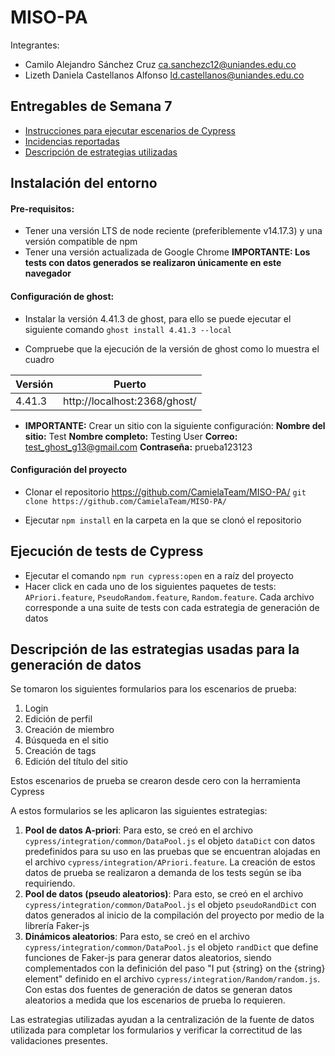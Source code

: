 # MISO-PA

Integrantes:
* Camilo Alejandro Sánchez Cruz ca.sanchezc12@uniandes.edu.co
* Lizeth Daniela Castellanos Alfonso ld.castellanos@uniandes.edu.co


## Entregables de Semana 7
* [Instrucciones para ejecutar escenarios de Cypress](#instrucciones_cypress)
* [Incidencias reportadas](https://github.com/CamielaTeam/MISO-PA/issues)
* [Descripción de estrategias utilizadas](#descripcion_estrategias)

## Instalación del entorno

#### Pre-requisitos:
* Tener una versión LTS de node reciente (preferiblemente v14.17.3) y una versión compatible de npm
* Tener una versión actualizada de Google Chrome **IMPORTANTE: Los tests con datos generados se realizaron únicamente en este navegador**

#### Configuración de ghost:
* Instalar la versión 4.41.3 de ghost, para ello se puede ejecutar el siguiente comando
`ghost install 4.41.3 --local`

* Compruebe que la ejecución de la versión de ghost como lo muestra el cuadro

| Versión | Puerto |
|---|---|
| 4.41.3  | http://localhost:2368/ghost/  | 

* **IMPORTANTE:** Crear un sitio con la siguiente configuración: 
  **Nombre del sitio:** Test
  **Nombre completo:** Testing User
  **Correo:** test_ghost_g13@gmail.com
  **Contraseña:** prueba123123


#### Configuración del proyecto
  
* Clonar el repositorio https://github.com/CamielaTeam/MISO-PA/
`git clone https://github.com/CamielaTeam/MISO-PA/`

* Ejecutar `npm install` en la carpeta en la que se clonó el repositorio

<a name="instrucciones_cypress"></a>
## Ejecución de tests de Cypress
* Ejecutar el comando `npm run cypress:open` en a raíz del proyecto
* Hacer click en cada uno de los siguientes paquetes de tests: `APriori.feature`, `PseudoRandom.feature`, `Random.feature`. Cada archivo corresponde a una suite de tests con cada estrategia de generación de datos

<a name="descripcion_estrategias"></a>
## Descripción de las estrategias usadas para la generación de datos
Se tomaron los siguientes formularios para los escenarios de prueba:
1. Login
2. Edición de perfil
3. Creación de miembro
4. Búsqueda en el sitio
5. Creación de tags
6. Edición del título del sitio

Estos escenarios de prueba se crearon desde cero con la herramienta Cypress

A estos formularios se les aplicaron las siguientes estrategias:

1. **Pool de datos A-priori**: Para esto, se creó en el archivo `cypress/integration/common/DataPool.js` el objeto `dataDict` con datos predefinidos para su uso en las pruebas que se encuentran alojadas en el archivo `cypress/integration/APriori.feature`. La creación de estos datos de prueba se realizaron a demanda de los tests según se iba requiriendo.
2. **Pool de datos (pseudo aleatorios)**: Para esto, se creó en el archivo `cypress/integration/common/DataPool.js` el objeto `pseudoRandDict` con datos generados al inicio de la compilación del proyecto por medio de la librería Faker-js
3. **Dinámicos aleatorios**: Para esto, se creó en el archivo `cypress/integration/common/DataPool.js` el objeto `randDict` que define funciones de Faker-js para generar datos aleatorios, siendo complementados con la definición del paso "I put {string} on the {string} element" definido en el archivo `cypress/integration/Random/random.js`. Con estas dos fuentes de generación de datos se generan datos aleatorios a medida que los escenarios de prueba lo requieren.

Las estrategias utilizadas ayudan a la centralización de la fuente de datos utilizada para completar los formularios y verificar la correctitud de las validaciones presentes.
